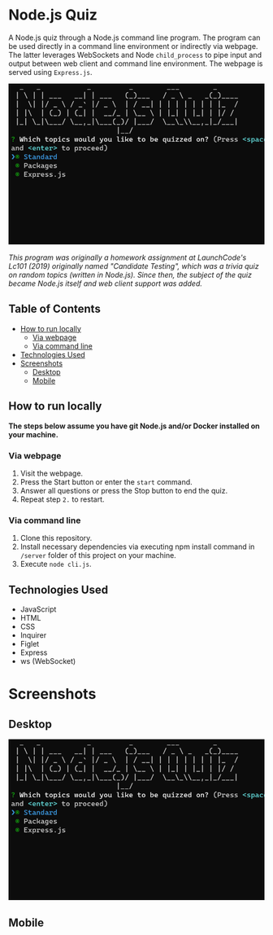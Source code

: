 # Node.js Quiz

A Node.js quiz through a Node.js command line program. The program can be used directly in a command line environment or indirectly via webpage. The latter leverages WebSockets and Node `child_process` to pipe input and output between web client and command line environment. The webpage is served using `Express.js`.

<img src="presentation/thumbnail.png" width="650">

_This program was originally a homework assignment at LaunchCode's Lc101 (2019) originally named "Candidate Testing", which was a trivia quiz on random topics (written in Node.js). Since then, the subject of the quiz became Node.js itself and web client support was added._

## Table of Contents

- [How to run locally](#how-to-run-locally)
  - [Via webpage](#via-webpage)
  - [Via command line](#via-command-line)
- [Technologies Used](#technologies-used)
- [Screenshots](#screenshots)
  - [Desktop](#desktop)
  - [Mobile](#mobile)

## How to run locally

**The steps below assume you have git Node.js and/or Docker installed on your machine.**

### Via webpage

1. Visit the webpage.
2. Press the Start button or enter the `start` command.
3. Answer all questions or press the Stop button to end the quiz.
4. Repeat step `2.` to restart.

### Via command line

1. Clone this repository.
2. Install necessary dependencies via executing npm install command in `/server` folder of this project on your machine.
3. Execute `node cli.js`.

## Technologies Used

- JavaScript
- HTML
- CSS
- Inquirer
- Figlet
- Express
- ws (WebSocket)

# Screenshots

## Desktop

<img src="presentation/thumbnail.png" width="600">

## Mobile
